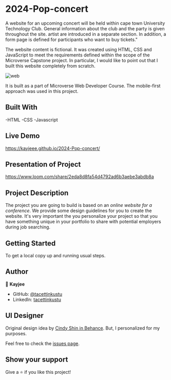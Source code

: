 # 2024-Pop-concert
A website for an upcoming concert will be held within cape town University Technology Club. General information about the club and the party is given throughout the site. artist are introduced in a separate section. In addition, a form page is defined for participants who want to buy tickets."

The website content is fictional. It was created using HTML, CSS and JavaScript to meet the requirements defined within the scope of the Microverse Capstone project. In particular, I would like to point out that I built this website completely from scratch.


![web](https://github.com/microverseinc/curriculum-html-css/blob/main/capstone/images/conference_page.png)


It is built as a part of Microverse Web Developer Course. The mobile-first approach was used in this project.

## Built With

-HTML
-CSS
-Javascript


## Live Demo
https://kayjeee.github.io/2024-Pop-concert/


## Presentation of Project
https://www.loom.com/share/2eda8d8fa54d4792ad6b3aebe3abdb8a


## Project Description

The project you are going to build is based on an *online website for a conference*. We provide some design guidelines for you to create the website. It's very important the you personalize your project so that you have something unique in your portfolio to share with potential employers during job searching.

## Getting Started

To get a local copy up and running usual steps.


## Author
👤 **Kayjee**

- GitHub: [@tacettinkustu](https://github.com/kayjeee)
- LinkedIn: [tacettinkustu](https://www.linkedin.com/in/kagiso-sebogodi/)

## UI Designer

Original design idea by [Cindy Shin in Behance](https://www.behance.net/adagio07). But, I personalized for my purposes.

Feel free to check the [issues page](https://github.com/kayjeee/2024-Pop-concert/issues).

## Show your support

Give a ⭐️ if you like this project!

